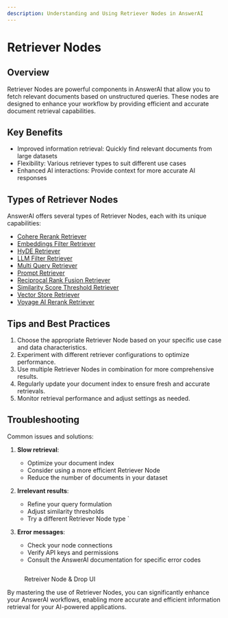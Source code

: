 ```yaml
---
description: Understanding and Using Retriever Nodes in AnswerAI
---
```


# Retriever Nodes

## Overview

Retriever Nodes are powerful components in AnswerAI that allow you to fetch relevant documents based on unstructured queries. These nodes are designed to enhance your workflow by providing efficient and accurate document retrieval capabilities.

## Key Benefits

-   Improved information retrieval: Quickly find relevant documents from large datasets
-   Flexibility: Various retriever types to suit different use cases
-   Enhanced AI interactions: Provide context for more accurate AI responses

## Types of Retriever Nodes

AnswerAI offers several types of Retriever Nodes, each with its unique capabilities:

-   [Cohere Rerank Retriever](cohere-rerank-retriever.md)
-   [Embeddings Filter Retriever](embeddings-filter-retriever.md)
-   [HyDE Retriever](hyde-retriever.md)
-   [LLM Filter Retriever](llm-filter-retriever.md)
-   [Multi Query Retriever](multi-query-retriever.md)
-   [Prompt Retriever](prompt-retriever.md)
-   [Reciprocal Rank Fusion Retriever](reciprocal-rank-fusion-retriever.md)
-   [Similarity Score Threshold Retriever](similarity-score-threshold-retriever.md)
-   [Vector Store Retriever](vector-store-retriever.md)
-   [Voyage AI Rerank Retriever](voyage-ai-retriever.md)

## Tips and Best Practices

1. Choose the appropriate Retriever Node based on your specific use case and data characteristics.
2. Experiment with different retriever configurations to optimize performance.
3. Use multiple Retriever Nodes in combination for more comprehensive results.
4. Regularly update your document index to ensure fresh and accurate retrievals.
5. Monitor retrieval performance and adjust settings as needed.

## Troubleshooting

Common issues and solutions:

1. **Slow retrieval**:

    - Optimize your document index
    - Consider using a more efficient Retriever Node
    - Reduce the number of documents in your dataset

2. **Irrelevant results**:

    - Refine your query formulation
    - Adjust similarity thresholds
    - Try a different Retriever Node type
      `

3. **Error messages**:
    - Check your node connections
    - Verify API keys and permissions
    - Consult the AnswerAI documentation for specific error codes

<!-- TODO: Add a screenshot showing the configuration panel of a Retriever Node with highlighted troubleshooting options -->
<figure><img src="/.gitbook/assets/screenshots/retreivernodes.png" alt="" /><figcaption><p> Retreiver Node &#x26; Drop UI</p></figcaption></figure>

By mastering the use of Retriever Nodes, you can significantly enhance your AnswerAI workflows, enabling more accurate and efficient information retrieval for your AI-powered applications.
